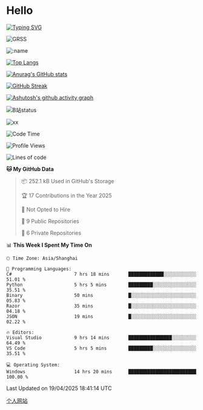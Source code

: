 # Hello


[![Typing SVG](https://readme-typing-svg.demolab.com?font=Fira+Code&pause=1000&color=F78FDE&width=435&lines=Ciallo%ef%bd%9e(%e2%88%a0%e3%83%bb%cf%89%3c+)%e2%8c%92%e2%98%85)](https://git.io/typing-svg)

![GRSS](https://github-readme-steam-card.vercel.app/status/?steamid=76561198221796636&show_in_game_bg=true&show_recent_game_bg=true&animated_avatar=true)

![:name](https://count.getloli.com/get/@hk416?theme=rule34)

[![Top Langs](https://github-readme-stats.vercel.app/api/top-langs/?username=qq583044063qq&locale=cn&hide=javascript,html)](https://github.com/anuraghazra/github-readme-stats)

[![Anurag's GitHub stats](https://github-readme-stats.vercel.app/api?username=qq583044063qq&count_private=true&show_icons=true&locale=cn)](https://github.com/anuraghazra/github-readme-stats)

[![GitHub Streak](https://streak-stats.demolab.com/?user=qq583044063qq&locale=zh_Hans)](https://git.io/streak-stats)

[![Ashutosh's github activity graph](https://github-readme-activity-graph.vercel.app/graph?username=qq583044063qq)](https://github.com/ashutosh00710/github-readme-activity-graph)

![B站status](https://stats.justsong.cn/api/bilibili/?id=3931848&lang=zh-CN)

![xx](xx.gif)

<!--START_SECTION:waka-->
![Code Time](http://img.shields.io/badge/Code%20Time-1%2C547%20hrs%2050%20mins-blue)

![Profile Views](http://img.shields.io/badge/Profile%20Views-4-blue)

![Lines of code](https://img.shields.io/badge/From%20Hello%20World%20I%27ve%20Written-905.4%20thousand%20lines%20of%20code-blue)

**🐱 My GitHub Data** 

> 📦 252.1 kB Used in GitHub's Storage 
 > 
> 🏆 17 Contributions in the Year 2025
 > 
> 🚫 Not Opted to Hire
 > 
> 📜 9 Public Repositories 
 > 
> 🔑 6 Private Repositories 
 > 
📊 **This Week I Spent My Time On** 

```text
🕑︎ Time Zone: Asia/Shanghai

💬 Programming Languages: 
C#                       7 hrs 18 mins       █████████████░░░░░░░░░░░░   51.01 % 
Python                   5 hrs 5 mins        █████████░░░░░░░░░░░░░░░░   35.51 % 
Binary                   50 mins             █░░░░░░░░░░░░░░░░░░░░░░░░   05.83 % 
Razor                    35 mins             █░░░░░░░░░░░░░░░░░░░░░░░░   04.18 % 
JSON                     19 mins             █░░░░░░░░░░░░░░░░░░░░░░░░   02.22 % 

🔥 Editors: 
Visual Studio            9 hrs 14 mins       ████████████████░░░░░░░░░   64.49 % 
VS Code                  5 hrs 5 mins        █████████░░░░░░░░░░░░░░░░   35.51 % 

💻 Operating System: 
Windows                  14 hrs 20 mins      █████████████████████████   100.00 % 
```


 Last Updated on 19/04/2025 18:41:14 UTC
<!--END_SECTION:waka-->

[个人网站](https://blog.ayatsukinora.org.cn)
